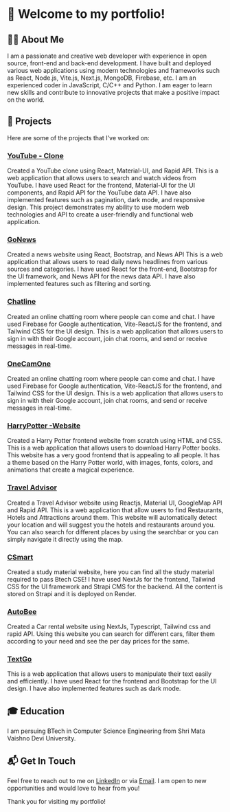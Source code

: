 # 👋 Welcome to my portfolio!

## 🧑‍💻 About Me
I am a passionate and creative web developer with experience in open source, front-end and back-end 
development. I have built and deployed various web applications using modern technologies and 
frameworks such as React, Node.js, Vite.js, Next.js, MongoDB, Firebase, etc. I am an experienced coder 
in JavaScript, C/C++ and Python. I am eager to learn new skills and contribute to innovative projects that 
make a positive impact on the world. 

## 🎯 Projects
Here are some of the projects that I've worked on:

### [YouTube - Clone](https://github.com/anirudhsalaria/YouTube)
Created a YouTube clone using React, Material-UI, and Rapid API. This is a 
web application that allows users to search and watch videos from YouTube. I 
have used React for the frontend, Material-UI for the UI components, and 
Rapid API for the YouTube data API. I have also implemented features such as 
pagination, dark mode, and responsive design. This project demonstrates my 
ability to use modern web technologies and API to create a user-friendly and 
functional web application.

### [GoNews](https://github.com/anirudhsalaria/GoNews)
Created a news website using React, Bootstrap, and News API This is a web 
application that allows users to read daily news headlines from various sources 
and categories. I have used React for the front-end, Bootstrap for the UI 
framework, and News API for the news data API. I have also implemented 
features such as filtering and sorting.

### [Chatline](https://github.com/anirudhsalaria/Chatline)
Created an online chatting room where people can come and chat. I have used 
Firebase for Google authentication, Vite-ReactJS for the frontend, and Tailwind 
CSS for the UI design. This is a web application that allows users to sign in 
with their Google account,  join chat rooms, and send or receive messages in 
real-time. 

### [OneCamOne](https://github.com/anirudhsalaria/VideoCall)
Created an online chatting room where people can come and chat. I have used 
Firebase for Google authentication, Vite-ReactJS for the frontend, and Tailwind 
CSS for the UI design. This is a web application that allows users to sign in 
with their Google account,  join chat rooms, and send or receive messages in 
real-time. 

### [HarryPotter -Website](https://github.com/anirudhsalaria/Harrypotter)
Created a Harry Potter frontend website from scratch using HTML and CSS. 
This is a web application that allows users to download Harry Potter books. 
This website has a very good frontend that is appealing to all people. It has a 
theme based on the Harry Potter world, with images, fonts,  colors,  and 
animations that create a magical experience. 

### [Travel Advisor](https://github.com/anirudhsalaria/Travel-advisor)
Created a Travel Advisor website using Reactjs, Material UI, GoogleMap API and Rapid API.
This is a web application that allow users to find Restaurants, Hotels and Attractions around
them. This website will automatically detect your location and will suggest you the
hotels and restaurants around you. You can also search for different places by using 
the searchbar or you can simply navigate it directly using the map.

### [CSmart](https://github.com/anirudhsalaria/CSmart)
Created a study material website, here you can find all the study material required
to pass Btech CSE! I have used NextJs for the frontend, Tailwind CSS for the UI
framework and Strapi CMS for the backend. All the content is stored on Strapi and
it is deployed on Render.

### [AutoBee](https://github.com/anirudhsalaria/AutoBee)
Created a Car rental website using NextJs, Typescript, Tailwind css and rapid API. Using 
this website you can search for different cars, filter them according to your need and see 
the per day prices for the same.

### [TextGo](https://github.com/anirudhsalaria/TextGo)
This is a web application that allows users to manipulate their text easily and efficiently.
I have used React for the frontend and Bootstrap for the UI design. I have also implemented
features such as dark mode.


## 🎓 Education
I am persuing BTech in Computer Science Engineering from Shri Mata Vaishno Devi University.

## 📬 Get In Touch
Feel free to reach out to me on [LinkedIn](https://www.linkedin.com/in/anirudh-salaria-0953b1247/) or via [Email](mailto:salariaanirudh@gmail.com). I am open to new opportunities and would love to hear from you!

Thank you for visiting my portfolio!
